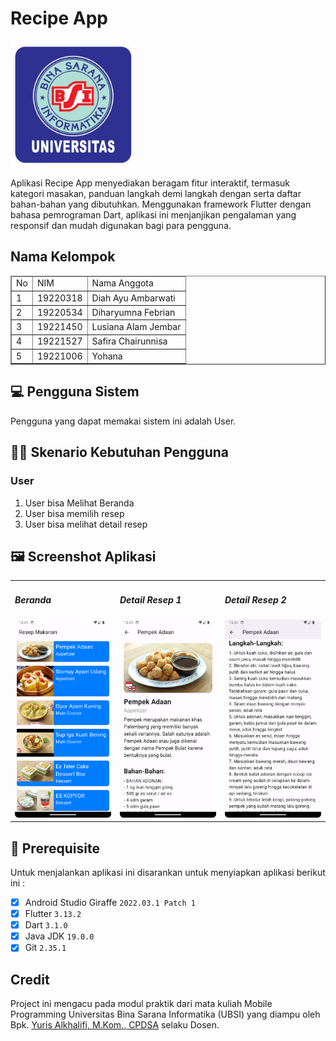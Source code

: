 # Recipe App
<img src="assets/logo_ubsi.png" width="200px"><br>

Aplikasi Recipe App menyediakan beragam fitur interaktif, termasuk kategori masakan, panduan langkah demi langkah dengan serta daftar bahan-bahan yang dibutuhkan. Menggunakan framework Flutter dengan bahasa pemrograman Dart, aplikasi ini menjanjikan pengalaman yang responsif dan mudah digunakan bagi para pengguna.

## Nama Kelompok
<table border="1">
  <thead>
    <tr>
      <td>No</td>
      <td>NIM</td>
      <td>Nama Anggota</td>
    </tr>
  <thead>
  <tbody>
    <tr>
      <td>1</td>
      <td>19220318</td>
      <td>Diah Ayu Ambarwati</td>
    </tr>
    <tr>
      <td>2</td>
      <td>19220534</td>
      <td>Diharyumna Febrian</td>
    </tr>
    <tr>
      <td>3</td>
      <td>19221450</td>
      <td>Lusiana Alam Jembar</td>
    </tr>
    <tr>
      <td>4</td>
      <td>19221527</td>
      <td>Safira Chairunnisa</td>
    </tr>
    <tr>
    <td>5</td>
    <td>19221006</td>
    <td>Yohana</td>    
    </tr>
  </tbody>
</table>

## 💻 Pengguna Sistem
Pengguna yang dapat memakai sistem ini adalah User.

## 👨‍💻 Skenario Kebutuhan Pengguna

### User
<ol>
  <li>User bisa Melihat Beranda</li>
  <li>User bisa memilih resep</li>
  <li>User bisa melihat detail resep</li>
</ol>

## 🖼 Screenshot Aplikasi
<table width="100%">
  <tbody>
    <tr>
      <td width="33%">
        <h5>Beranda</h5>
        <img src="assets/beranda.png"><br>
      </td>
      <td width="33%">
        <h5>Detail Resep 1</h5>
        <img src="assets/detail1.png">
      </td>
      <td width="33%">
        <h5>Detail Resep 2</h5>
        <img src="assets/detail2.png">
      </td>
    </tr>
  </tbody>
</table>
<!-- Boleh tambahkan jumlah screenshot lebih dari 3 gambar agar lebih lengkap dalam pengenalan aplikasinya -->

## 📝 Prerequisite
Untuk menjalankan aplikasi ini disarankan untuk menyiapkan aplikasi berikut ini :
- [x] Android Studio Giraffe <code>2022.03.1 Patch 1</code>
- [x] Flutter <code>3.13.2</code>
- [x] Dart <code>3.1.0</code>
- [x] Java JDK <code>19.0.0</code>
- [x] Git <code>2.35.1</code>

## Credit
Project ini mengacu pada modul praktik dari mata kuliah Mobile Programming Universitas Bina Sarana Informatika (UBSI) yang diampu oleh Bpk. <a href="https://github.com/yuris60">Yuris Alkhalifi, M.Kom., CPDSA</a> selaku Dosen.